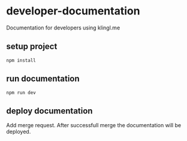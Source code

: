 # developer-documentation

Documentation for developers using klingl.me

## setup project

`npm install`

## run documentation

`npm run dev`

## deploy documentation

Add merge request. After successfull merge the documentation will be deployed.
